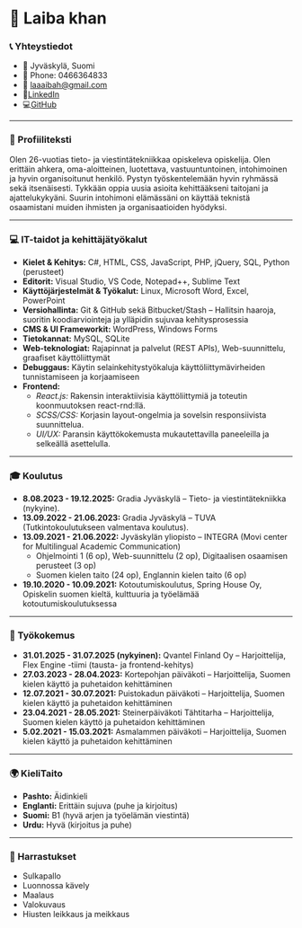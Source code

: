 # 👤 Laiba khan
### 📞 Yhteystiedot
- 📍 Jyväskylä, Suomi
- 📱 Phone: 0466364833
- 📧 laaaibah@gmail.com 
- 💼[LinkedIn](https://linkedin.com/in/käyttäjänimi)  
- 💻[GitHub](https://github.com/käyttäjänimi)
---
### 📌 Profiiliteksti
Olen 26-vuotias tieto- ja viestintätekniikkaa opiskeleva opiskelija. Olen erittäin ahkera, oma-aloitteinen, luotettava, vastuuntuntoinen, intohimoinen ja hyvin organisoitunut henkilö. Pystyn työskentelemään hyvin ryhmässä sekä itsenäisesti. Tykkään oppia uusia asioita kehittääkseni taitojani ja ajattelukykyäni. Suurin intohimoni elämässäni on käyttää teknistä osaamistani muiden ihmisten ja organisaatioiden hyödyksi.

---
### 💻 IT-taidot ja kehittäjätyökalut
- **Kielet & Kehitys:** C#, HTML, CSS, JavaScript, PHP, jQuery, SQL, Python (perusteet)
- **Editorit:** Visual Studio, VS Code, Notepad++, Sublime Text
- **Käyttöjärjestelmät & Työkalut:** Linux,  Microsoft Word, Excel, PowerPoint
- **Versiohallinta:** Git & GitHub sekä  Bitbucket/Stash – Hallitsin haaroja, suoritin koodiarviointeja ja ylläpidin sujuvaa kehitysprosessia
- **CMS & UI Frameworkit:** WordPress, Windows Forms
- **Tietokannat:** MySQL, SQLite
- **Web-teknologiat:** Rajapinnat ja palvelut (REST APIs), Web-suunnittelu, graafiset käyttöliittymät
- **Debuggaus:** Käytin selainkehitystyökaluja käyttöliittymävirheiden tunnistamiseen ja korjaamiseen
- **Frontend:**
  - *React.js:* Rakensin interaktiivisia käyttöliittymiä ja toteutin koonmuutoksen react-rnd:llä.
  - *SCSS/CSS:* Korjasin layout-ongelmia ja sovelsin responsiivista suunnittelua.
  - *UI/UX:* Paransin käyttökokemusta mukautettavilla paneeleilla ja selkeällä asettelulla.
---

### 🎓 Koulutus
- **8.08.2023 - 19.12.2025:** Gradia Jyväskylä – Tieto- ja viestintätekniikka (nykyine).
- **13.09.2022 - 21.06.2023:** Gradia Jyväskylä – TUVA (Tutkintokoulutukseen valmentava koulutus).
- **13.09.2021 - 21.06.2022:** Jyväskylän yliopisto – INTEGRA (Movi center for Multilingual Academic Communication)
  - Ohjelmointi 1 (6 op), Web-suunnittelu (2 op), Digitaalisen osaamisen perusteet  (3 op)
  - Suomen kielen taito (24 op), Englannin kielen taito (6 op)
- **19.10.2020 - 10.09.2021:** Kotoutumiskoulutus, Spring House Oy, Opiskelin suomen kieltä, kulttuuria ja työelämää kotoutumiskoulutuksessa
---

### 💼 Työkokemus
- **31.01.2025 - 31.07.2025 (nykyinen):** Qvantel Finland Oy – Harjoittelija, Flex Engine -tiimi (tausta- ja frontend-kehitys)
- **27.03.2023 - 28.04.2023:** Kortepohjan päiväkoti – Harjoittelija, Suomen kielen käyttö ja puhetaidon kehittäminen
- **12.07.2021 - 30.07.2021:** Puistokadun päiväkoti – Harjoittelija, Suomen kielen käyttö ja puhetaidon kehittäminen
- **23.04.2021 - 28.05.2021:** Steinerpäiväkoti Tähtitarha – Harjoittelija, Suomen kielen käyttö ja puhetaidon kehittäminen
- **5.02.2021 - 15.03.2021:** Asmalammen päiväkoti – Harjoittelija, Suomen kielen käyttö ja puhetaidon kehittäminen
---

### 🌍 KieliTaito
- **Pashto:** Äidinkieli
- **Englanti:** Erittäin sujuva (puhe ja kirjoitus)
- **Suomi:** B1 (hyvä arjen ja työelämän viestintä)
- **Urdu:** Hyvä (kirjoitus ja puhe)
---
### 🎯 Harrastukset
- Sulkapallo  
- Luonnossa kävely  
- Maalaus  
- Valokuvaus  
- Hiusten leikkaus ja meikkaus
